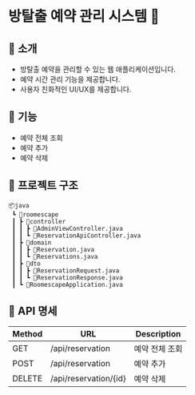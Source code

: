 # 방탈출 예약 관리 시스템 🚪

## 📌 소개

- 방탈출 예약을 관리할 수 있는 웹 애플리케이션입니다.
- 예약 시간 관리 기능을 제공합니다.
- 사용자 친화적인 UI/UX를 제공합니다.

## 📌 기능

- 예약 전체 조회
- 예약 추가
- 예약 삭제

## 📌 프로젝트 구조

```
📦java
 ┗ 📂roomescape
 ┃ ┣ 📂controller
 ┃ ┃ ┣ 📜AdminViewController.java
 ┃ ┃ ┗ 📜ReservationApiController.java
 ┃ ┣ 📂domain
 ┃ ┃ ┣ 📜Reservation.java
 ┃ ┃ ┗ 📜Reservations.java
 ┃ ┣ 📂dto
 ┃ ┃ ┣ 📜ReservationRequest.java
 ┃ ┃ ┗ 📜ReservationResponse.java
 ┃ ┗ 📜RoomescapeApplication.java
```

## 📌 API 명세

| Method | URL                   | Description |
|--------|-----------------------|-------------|
| GET    | /api/reservation      | 예약 전체 조회    |
| POST   | /api/reservation      | 예약 추가       |
| DELETE | /api/reservation/{id} | 예약 삭제       |
